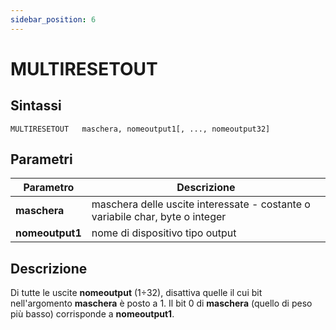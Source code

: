 ```yaml
---
sidebar_position: 6
---
```


# MULTIRESETOUT 

## Sintassi

  ```
MULTIRESETOUT	maschera, nomeoutput1[, ..., nomeoutput32]
  ```

## Parametri
|Parametro                | Descrizione                                                                           |                 
|-------------------------|---------------------------------------------------------------------------------------|     
| **maschera**            | maschera delle uscite interessate - costante o variabile char, byte o integer         |
| **nomeoutput1**         | nome di dispositivo tipo output                                                       |               

## Descrizione
Di tutte le uscite **nomeoutput** (1÷32), disattiva quelle il cui bit nell'argomento **maschera** è posto a 1. Il bit 0 di **maschera** (quello di peso più basso) corrisponde a **nomeoutput1**.



